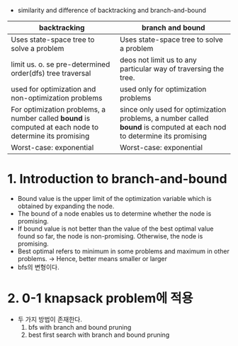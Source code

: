 - similarity and difference of backtracking and branch-and-bound 

| backtracking | branch and bound |
|---|---|
| Uses state-space tree to solve a problem | Uses state-space tree to solve a problem |
| limit us. o. se pre-determined order(dfs) tree traversal | deos not limit us to any particular way of traversing the tree. |
| used for optimization and non-optimization problems | used only for optimization problems |
| For optimization problems, a number called **bound** is computed at each node to determine its promising | since only used for optimization problems, a number called **bound** is computed at each nod to determine its promising |
| Worst-case: exponential | Worst-case: exponential |

# 1. Introduction to branch-and-bound
- Bound value is the upper limit of the optimization variable which is obtained by expanding the node.
- The bound of a node enables us to determine whether the node is promising.
- If bound value is not better than the value of the best optimal value found so far, the node is non-promising. Otherwise, the node is promising.
- Best optimal refers to minimum in some problems and maximum in other problems. -> Hence, better means smaller or larger
- bfs의 변형이다.

# 2. 0-1 knapsack problem에 적용
- 두 가지 방법이 존재한다.
  1. bfs with branch and bound pruning
  2. best first search with branch and bound pruning
